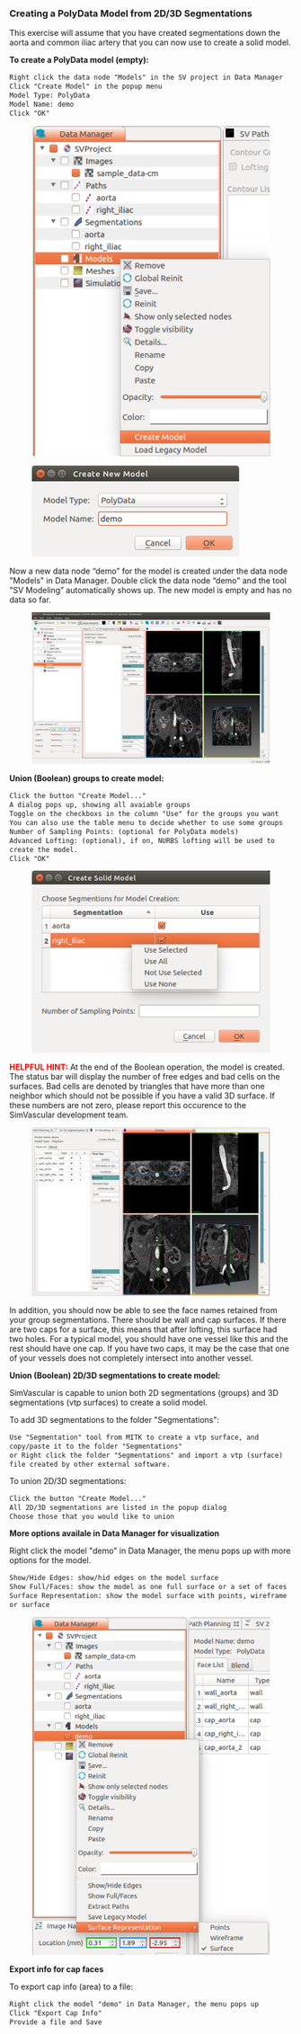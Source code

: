 ### Creating a PolyData Model from 2D/3D Segmentations ###

This exercise will assume that you have created segmentations down the aorta and common iliac artery that you can now use to create a solid model.
 
**To create a PolyData model (empty):**

	Right click the data node "Models" in the SV project in Data Manager
	Click "Create Model" in the popup menu
	Model Type: PolyData
	Model Name: demo
	Click "OK"

<figure>
  <img class="svImg svImgSm"  src="documentation/modeling/imgs/polydata/createemptymodel.png"> 
  <figcaption class="svCaption" ></figcaption>
</figure>

<figure>
  <img class="svImg svImgSm"  src="documentation/modeling/imgs/polydata/createmodeldialog.png"> 
  <figcaption class="svCaption" ></figcaption>
</figure>

Now a new data node “demo” for the model is created under the data node "Models" in Data Manager. Double click the data node “demo" and the tool "SV Modeling” automatically shows up. The new model is empty and has no data so far. 

<figure>
  <img class="svImg svImgXl"  src="documentation/modeling/imgs/polydata/emptymodel.png"> 
  <figcaption class="svCaption" ></figcaption>
</figure>

**Union (Boolean) groups to create model:**

	Click the button "Create Model..."
	A dialog pops up, showing all avaiable groups
	Toggle on the checkboxs in the column "Use" for the groups you want
	You can also use the table menu to decide whether to use some groups 
	Number of Sampling Points: (optional for PolyData models)
	Advanced Lofting: (optional), if on, NURBS lofting will be used to create the model.
	Click "OK"

<figure>
  <img class="svImg svImgSm"  src="documentation/modeling/imgs/polydata/uniondialog.png"> 
  <figcaption class="svCaption" ></figcaption>
</figure>

<font color="red">**HELPFUL HINT:** </font> 
At the end of the Boolean operation, the model is created. The status bar will display the number of free edges and bad cells on the surfaces. Bad cells are denoted by triangles that have more than one neighbor which should not be possible if you have a valid 3D surface. If these numbers are not zero, please report this occurence to the SimVascular development team.


<figure>
  <img class="svImg svImgLg"  src="documentation/modeling/imgs/polydata/polydatamodel.png"> 
  <figcaption class="svCaption" ></figcaption>
</figure>

In addition, you should now be able to see the face names retained from your group segmentations. There should be wall and cap surfaces. If there are two caps for a surface, this means that after lofting, this surface had two holes. For a typical model, you should have one vessel like this and the rest should have one cap. If you have two caps, it may be the case that one of your vessels does not completely intersect into another vessel.


**Union (Boolean) 2D/3D segmentations to create model:**

SimVascular is capable to union both 2D segmentations (groups) and 3D segmentations (vtp surfaces) to create a solid model. 

To add 3D segmentations to the folder "Segmentations":

	Use "Segmentation" tool from MITK to create a vtp surface, and copy/paste it to the folder "Segmentations"
	or Right click the folder "Segmentations" and import a vtp (surface) file created by other external software.

To union 2D/3D segmentations:

	Click the button "Create Model..."
	All 2D/3D segmentations are listed in the popup dialog
	Choose those that you would like to union

**More options availale in Data Manager for visualization**

Right click the model "demo" in Data Manager, the menu pops up with more options for the model.

	Show/Hide Edges: show/hid edges on the model surface
	Show Full/Faces: show the model as one full surface or a set of faces
	Surface Representation: show the model surface with points, wireframe or surface

<figure>
  <img class="svImg svImgSm"  src="documentation/modeling/imgs/polydata/datamenuformodel.png"> 
  <figcaption class="svCaption" ></figcaption>
</figure>

**Export info for cap faces**

To export cap info (area) to a file: 

	Right click the model "demo" in Data Manager, the menu pops up
	Click "Export Cap Info"
	Provide a file and Save



